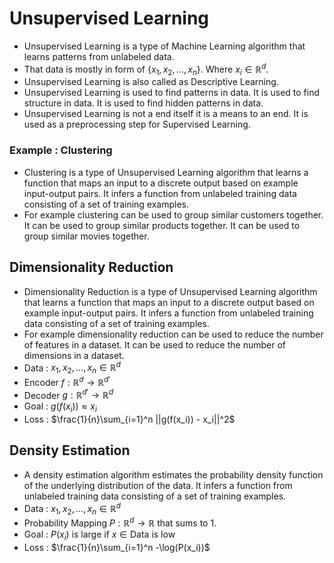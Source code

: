 # Unsupervised Learning
- Unsupervised Learning is a type of Machine Learning algorithm that learns patterns from unlabeled data.
- That data is mostly in form of $\{x_1, x_2, \dots, x_n\}$. Where $x_i \in \mathbb{R}^d$.
- Unsupervised Learning is also called as Descriptive Learning.
- Unsupervised Learning is used to find patterns in data. It is used to find structure in data. It is used to find hidden patterns in data.
- Unsupervised Learning is not a end itself it is a means to an end. It is used as a preprocessing step for Supervised Learning.
### Example : Clustering
- Clustering is a type of Unsupervised Learning algorithm that learns a function that maps an input to a discrete output based on example input-output pairs. It infers a function from unlabeled training data consisting of a set of training examples.
- For example clustering can be used to group similar customers together. It can be used to group similar products together. It can be used to group similar movies together.
## Dimensionality Reduction
- Dimensionality Reduction is a type of Unsupervised Learning algorithm that learns a function that maps an input to a discrete output based on example input-output pairs. It infers a function from unlabeled training data consisting of a set of training examples.
- For example dimensionality reduction can be used to reduce the number of features in a dataset. It can be used to reduce the number of dimensions in a dataset.
- Data : $x_1, x_2, \dots, x_n \in \mathbb{R}^d$
- Encoder $f : \mathbb{R}^d \rightarrow \mathbb{R}^{d'}$
- Decoder $g : \mathbb{R}^{d'} \rightarrow \mathbb{R}^d$
- Goal : $g(f(x_i)) \approx x_i$
- Loss : $\frac{1}{n}\sum_{i=1}^n ||g(f(x_i)) - x_i||^2$

## Density Estimation
- A density estimation algorithm estimates the probability density function of the underlying distribution of the data. It infers a function from unlabeled training data consisting of a set of training examples.
- Data : $x_1, x_2, \dots, x_n \in \mathbb{R}^d$
- Probability Mapping $P : \mathbb{R}^d \rightarrow \mathbb{R}$ that sums to $1$.
- Goal : $P(x_i)$ is large if $x \in \text{Data}$ is low
- Loss : $\frac{1}{n}\sum_{i=1}^n -\log(P(x_i))$